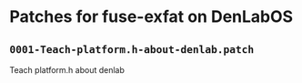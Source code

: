 # Patches for fuse-exfat on DenLabOS

## `0001-Teach-platform.h-about-denlab.patch`

Teach platform.h about denlab

